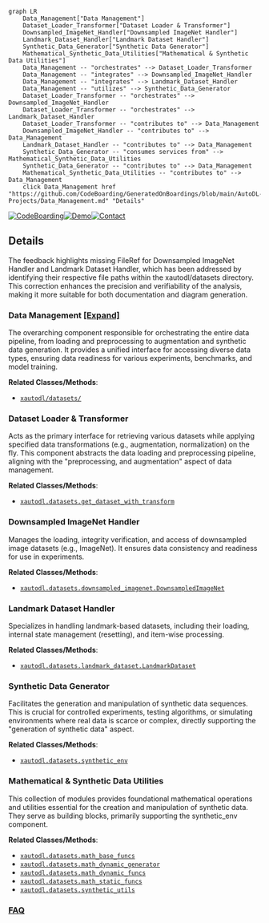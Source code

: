 ```mermaid
graph LR
    Data_Management["Data Management"]
    Dataset_Loader_Transformer["Dataset Loader & Transformer"]
    Downsampled_ImageNet_Handler["Downsampled ImageNet Handler"]
    Landmark_Dataset_Handler["Landmark Dataset Handler"]
    Synthetic_Data_Generator["Synthetic Data Generator"]
    Mathematical_Synthetic_Data_Utilities["Mathematical & Synthetic Data Utilities"]
    Data_Management -- "orchestrates" --> Dataset_Loader_Transformer
    Data_Management -- "integrates" --> Downsampled_ImageNet_Handler
    Data_Management -- "integrates" --> Landmark_Dataset_Handler
    Data_Management -- "utilizes" --> Synthetic_Data_Generator
    Dataset_Loader_Transformer -- "orchestrates" --> Downsampled_ImageNet_Handler
    Dataset_Loader_Transformer -- "orchestrates" --> Landmark_Dataset_Handler
    Dataset_Loader_Transformer -- "contributes to" --> Data_Management
    Downsampled_ImageNet_Handler -- "contributes to" --> Data_Management
    Landmark_Dataset_Handler -- "contributes to" --> Data_Management
    Synthetic_Data_Generator -- "consumes services from" --> Mathematical_Synthetic_Data_Utilities
    Synthetic_Data_Generator -- "contributes to" --> Data_Management
    Mathematical_Synthetic_Data_Utilities -- "contributes to" --> Data_Management
    click Data_Management href "https://github.com/CodeBoarding/GeneratedOnBoardings/blob/main/AutoDL-Projects/Data_Management.md" "Details"
```

[![CodeBoarding](https://img.shields.io/badge/Generated%20by-CodeBoarding-9cf?style=flat-square)](https://github.com/CodeBoarding/GeneratedOnBoardings)[![Demo](https://img.shields.io/badge/Try%20our-Demo-blue?style=flat-square)](https://www.codeboarding.org/demo)[![Contact](https://img.shields.io/badge/Contact%20us%20-%20contact@codeboarding.org-lightgrey?style=flat-square)](mailto:contact@codeboarding.org)

## Details

The feedback highlights missing FileRef for Downsampled ImageNet Handler and Landmark Dataset Handler, which has been addressed by identifying their respective file paths within the xautodl/datasets directory. This correction enhances the precision and verifiability of the analysis, making it more suitable for both documentation and diagram generation.

### Data Management [[Expand]](./Data_Management.md)
The overarching component responsible for orchestrating the entire data pipeline, from loading and preprocessing to augmentation and synthetic data generation. It provides a unified interface for accessing diverse data types, ensuring data readiness for various experiments, benchmarks, and model training.


**Related Classes/Methods**:

- <a href="https://github.com/D-X-Y/AutoDL-Projects/blob/main/xautodl/datasets/" target="_blank" rel="noopener noreferrer">`xautodl/datasets/`</a>


### Dataset Loader & Transformer
Acts as the primary interface for retrieving various datasets while applying specified data transformations (e.g., augmentation, normalization) on the fly. This component abstracts the data loading and preprocessing pipeline, aligning with the "preprocessing, and augmentation" aspect of data management.


**Related Classes/Methods**:

- <a href="https://github.com/D-X-Y/AutoDL-Projects/blob/main/xautodl/datasets/get_dataset_with_transform.py" target="_blank" rel="noopener noreferrer">`xautodl.datasets.get_dataset_with_transform`</a>


### Downsampled ImageNet Handler
Manages the loading, integrity verification, and access of downsampled image datasets (e.g., ImageNet). It ensures data consistency and readiness for use in experiments.


**Related Classes/Methods**:

- <a href="https://github.com/D-X-Y/AutoDL-Projects/blob/main/xautodl/datasets/DownsampledImageNet.py" target="_blank" rel="noopener noreferrer">`xautodl.datasets.downsampled_imagenet.DownsampledImageNet`</a>


### Landmark Dataset Handler
Specializes in handling landmark-based datasets, including their loading, internal state management (resetting), and item-wise processing.


**Related Classes/Methods**:

- <a href="https://github.com/D-X-Y/AutoDL-Projects/blob/main/xautodl/datasets/LandmarkDataset.py" target="_blank" rel="noopener noreferrer">`xautodl.datasets.landmark_dataset.LandmarkDataset`</a>


### Synthetic Data Generator
Facilitates the generation and manipulation of synthetic data sequences. This is crucial for controlled experiments, testing algorithms, or simulating environments where real data is scarce or complex, directly supporting the "generation of synthetic data" aspect.


**Related Classes/Methods**:

- <a href="https://github.com/D-X-Y/AutoDL-Projects/blob/main/xautodl/datasets/synthetic_env.py" target="_blank" rel="noopener noreferrer">`xautodl.datasets.synthetic_env`</a>


### Mathematical & Synthetic Data Utilities
This collection of modules provides foundational mathematical operations and utilities essential for the creation and manipulation of synthetic data. They serve as building blocks, primarily supporting the synthetic_env component.


**Related Classes/Methods**:

- <a href="https://github.com/D-X-Y/AutoDL-Projects/blob/main/xautodl/datasets/math_base_funcs.py" target="_blank" rel="noopener noreferrer">`xautodl.datasets.math_base_funcs`</a>
- <a href="https://github.com/D-X-Y/AutoDL-Projects/blob/main/xautodl/datasets/math_dynamic_generator.py" target="_blank" rel="noopener noreferrer">`xautodl.datasets.math_dynamic_generator`</a>
- <a href="https://github.com/D-X-Y/AutoDL-Projects/blob/main/xautodl/datasets/math_dynamic_funcs.py" target="_blank" rel="noopener noreferrer">`xautodl.datasets.math_dynamic_funcs`</a>
- <a href="https://github.com/D-X-Y/AutoDL-Projects/blob/main/xautodl/datasets/math_static_funcs.py" target="_blank" rel="noopener noreferrer">`xautodl.datasets.math_static_funcs`</a>
- <a href="https://github.com/D-X-Y/AutoDL-Projects/blob/main/xautodl/datasets/synthetic_utils.py" target="_blank" rel="noopener noreferrer">`xautodl.datasets.synthetic_utils`</a>




### [FAQ](https://github.com/CodeBoarding/GeneratedOnBoardings/tree/main?tab=readme-ov-file#faq)
